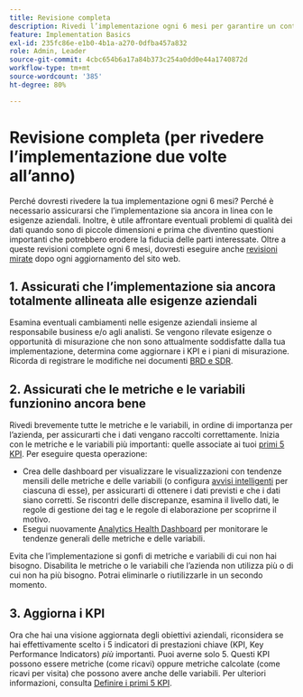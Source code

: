 ```yaml
---
title: Revisione completa
description: Rivedi l’implementazione ogni 6 mesi per garantire un continuo allineamento con le esigenze aziendali e i KPI.
feature: Implementation Basics
exl-id: 235fc86e-e1b0-4b1a-a270-0dfba457a832
role: Admin, Leader
source-git-commit: 4cbc654b6a17a84b373c254a0dd0e44a1740872d
workflow-type: tm+mt
source-wordcount: '385'
ht-degree: 80%

---
```


# Revisione completa (per rivedere l’implementazione due volte all’anno)

Perché dovresti rivedere la tua implementazione ogni 6 mesi? Perché è necessario assicurarsi che l’implementazione sia ancora in linea con le esigenze aziendali. Inoltre, è utile affrontare eventuali problemi di qualità dei dati quando sono di piccole dimensioni e prima che diventino questioni importanti che potrebbero erodere la fiducia delle parti interessate. Oltre a queste revisioni complete ogni 6 mesi, dovresti eseguire anche [revisioni mirate](/help/implement/review/focused-review.md) dopo ogni aggiornamento del sito web.

## 1. Assicurati che l’implementazione sia ancora totalmente allineata alle esigenze aziendali

Esamina eventuali cambiamenti nelle esigenze aziendali insieme al responsabile business e/o agli analisti. Se vengono rilevate esigenze o opportunità di misurazione che non sono attualmente soddisfatte dalla tua implementazione, determina come aggiornare i KPI e i piani di misurazione. Ricorda di registrare le modifiche nei documenti [BRD e SDR](https://experienceleague.adobe.com/docs/analytics-learn/tutorials/implementation/implementation-basics/creating-a-business-requirements-document.html#implementation).

## 2. Assicurati che le metriche e le variabili funzionino ancora bene

Rivedi brevemente tutte le metriche e le variabili, in ordine di importanza per l’azienda, per assicurarti che i dati vengano raccolti correttamente. Inizia con le metriche e le variabili più importanti: quelle associate ai tuoi [primi 5 KPI](https://experienceleague.adobe.com/docs/analytics/implementation/review/define-kpis.html#review). Per eseguire questa operazione:

* Crea delle dashboard per visualizzare le visualizzazioni con tendenze mensili delle metriche e delle variabili (o configura [avvisi intelligenti](https://experienceleague.adobe.com/docs/analytics/components/alerts/intellligent-alerts.html?lang=it) per ciascuna di esse), per assicurarti di ottenere i dati previsti e che i dati siano corretti. Se riscontri delle discrepanze, esamina il livello dati, le regole di gestione dei tag e le regole di elaborazione per scoprirne il motivo.
* Esegui nuovamente [Analytics Health Dashboard](https://assets.adobe.com/public/8ff304bb-18e0-434b-54d1-39199422ba1c) per monitorare le tendenze generali delle metriche e delle variabili.

Evita che l’implementazione si gonfi di metriche e variabili di cui non hai bisogno. Disabilita le metriche o le variabili che l’azienda non utilizza più o di cui non ha più bisogno. Potrai eliminarle o riutilizzarle in un secondo momento.

## 3. Aggiorna i KPI

Ora che hai una visione aggiornata degli obiettivi aziendali, riconsidera se hai effettivamente scelto i 5 indicatori di prestazioni chiave (KPI, Key Performance Indicators) *più* importanti. Puoi averne solo 5. Questi KPI possono essere metriche (come ricavi) oppure metriche calcolate (come ricavi per visita) che possono avere anche delle variabili. Per ulteriori informazioni, consulta [Definire i primi 5 KPI](/help/implement/review/define-kpis.md).
